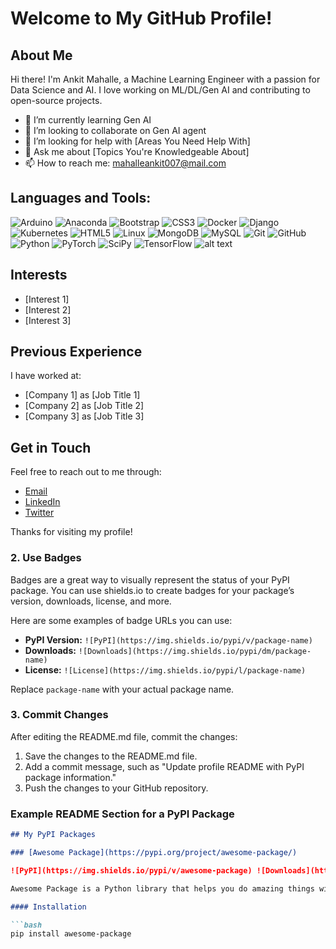 # Welcome to My GitHub Profile!

## About Me

Hi there! I'm Ankit Mahalle, a Machine Learning Engineer with a passion for Data Science and AI. I love working on ML/DL/Gen AI and contributing to open-source projects.

- 🌱 I’m currently learning Gen AI
- 👯 I’m looking to collaborate on Gen AI agent
- 🤔 I’m looking for help with [Areas You Need Help With]
- 💬 Ask me about [Topics You're Knowledgeable About]
- 📫 How to reach me: mahalleankit007@mail.com

## Languages and Tools:
![Arduino](https://img.shields.io/badge/-Arduino-00979D?style=flat&logo=Arduino&logoColor=white)
![Anaconda](https://img.shields.io/badge/-Anaconda-44A833?style=flat&logo=Anaconda&logoColor=white)
![Bootstrap](https://img.shields.io/badge/-Bootstrap-563D7C?style=flat&logo=Bootstrap&logoColor=white)
![CSS3](https://img.shields.io/badge/-CSS3-1572B6?style=flat&logo=CSS3&logoColor=white)
![Docker](https://img.shields.io/badge/-Docker-2496ED?style=flat&logo=Docker&logoColor=white)
![Django](https://img.shields.io/badge/-Django-092E20?style=flat&logo=Django&logoColor=white)
![Kubernetes](https://img.shields.io/badge/-Kubernetes-326CE5?style=flat&logo=Kubernetes&logoColor=white)
![HTML5](https://img.shields.io/badge/-HTML5-E34F26?style=flat&logo=HTML5&logoColor=white)
![Linux](https://img.shields.io/badge/-Linux-FCC624?style=flat&logo=Linux&logoColor=white)
![MongoDB](https://img.shields.io/badge/-MongoDB-47A248?style=flat&logo=MongoDB&logoColor=white)
![MySQL](https://img.shields.io/badge/-MySQL-4479A1?style=flat&logo=MySQL&logoColor=white)
![Git](https://img.shields.io/badge/-Git-F05032?style=flat&logo=Git&logoColor=white)
![GitHub](https://img.shields.io/badge/-GitHub-181717?style=flat&logo=GitHub&logoColor=white)
![Python](https://img.shields.io/badge/-Python-3776AB?style=flat&logo=Python&logoColor=white)
![PyTorch](https://img.shields.io/badge/-PyTorch-EE4C2C?style=flat&logo=PyTorch&logoColor=white)
![SciPy](https://img.shields.io/badge/-SciPy-8CAAE6?style=flat&logo=SciPy&logoColor=white)
![TensorFlow](https://img.shields.io/badge/-TensorFlow-FF6F00?style=flat&logo=TensorFlow&logoColor=white)
![alt text](c:/Users/BW_ML_1/Downloads/365datascience.svg)



## Interests

- [Interest 1]
- [Interest 2]
- [Interest 3]

## Previous Experience

I have worked at:

- [Company 1] as [Job Title 1]
- [Company 2] as [Job Title 2]
- [Company 3] as [Job Title 3]

## Get in Touch

Feel free to reach out to me through:

- [Email](mailto:your_email@example.com)
- [LinkedIn](https://linkedin.com/in/yourprofile)
- [Twitter](https://twitter.com/yourprofile)

Thanks for visiting my profile!



### 2. **Use Badges**

Badges are a great way to visually represent the status of your PyPI package. You can use shields.io to create badges for your package’s version, downloads, license, and more.

Here are some examples of badge URLs you can use:

- **PyPI Version:** `![PyPI](https://img.shields.io/pypi/v/package-name)`
- **Downloads:** `![Downloads](https://img.shields.io/pypi/dm/package-name)`
- **License:** `![License](https://img.shields.io/pypi/l/package-name)`

Replace `package-name` with your actual package name.

### 3. **Commit Changes**

After editing the README.md file, commit the changes:

1. Save the changes to the README.md file.
2. Add a commit message, such as "Update profile README with PyPI package information."
3. Push the changes to your GitHub repository.

### Example README Section for a PyPI Package

```markdown
## My PyPI Packages

### [Awesome Package](https://pypi.org/project/awesome-package/)

![PyPI](https://img.shields.io/pypi/v/awesome-package) ![Downloads](https://img.shields.io/pypi/dm/awesome-package) ![License](https://img.shields.io/pypi/l/awesome-package)

Awesome Package is a Python library that helps you do amazing things with minimal effort.

#### Installation

```bash
pip install awesome-package



